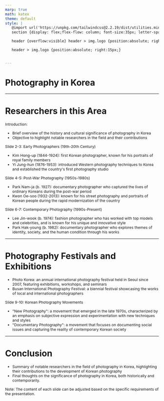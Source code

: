 ```yaml
---
marp: true
math: katex
theme: default
style: |
   @import url('https://unpkg.com/tailwindcss@2.2.19/dist/utilities.min.css');
   section {display: flex;flex-flow: column; font-size:35px; letter-spacing:1.4px;}

   header {overflow:visible} header > img.logo {position:absolute; right:15px;}

   header > img.logo {position:absolute; right:15px;}


---
```

<!-- backgroundImage: url('backgrounds/wwwatercolor (3).png') -->
<!-- _class: lead -->

 # **Photography in Korea**

---
<style scoped>p,li {font-size:0.52em}</style>

 # Researchers in this Area

Introduction:
- Brief overview of the history and cultural significance of photography in Korea
- Objective to highlight notable researchers in the field and their contributions

Slide 2-3: Early Photographers (19th-20th Century)
- Kim Hong-up (1844-1924): first Korean photographer, known for his portraits of royal family members
- Yi Jung-hun (1876-1953): introduced Western photography techniques to Korea and established the country's first photography studio

Slide 4-5: Post-War Photography (1950s-1980s)
- Park Nam-ja (b. 1927): documentary photographer who captured the lives of ordinary Koreans during the post-war period
- Kwon Oe-soo (1932-2013): known for his street photography and portraits of Korean people during the rapid modernization of the country

Slide 6-7: Contemporary Photography (1990s-Present)
- Lee Jin-wook (b. 1974): fashion photographer who has worked with top models and celebrities, and is known for his unique and innovative style
- Park Hak-young (b. 1982): documentary photographer who explores themes of identity, society, and the human condition through his works


---
<style scoped>p,li {font-size:0.80em}</style>

 # Photography Festivals and Exhibitions

- Photo Korea: an annual international photography festival held in Seoul since 2007, featuring exhibitions, workshops, and seminars
- Busan International Photography Festival: a biennial festival showcasing the works of local and international photographers

Slide 9-10: Korean Photography Movements
- "New Photography": a movement that emerged in the late 1970s, characterized by an emphasis on subjective expression and experimentation with new techniques and styles
- "Documentary Photography": a movement that focuses on documenting social issues and capturing the reality of contemporary Korean society

---
<style scoped>p,li {font-size:0.88em}</style>

 # Conclusion

- Summary of notable researchers in the field of photography in Korea, highlighting their contributions to the development of Korean photography
- Final thoughts on the significance of photography in Korea, both historically and contemporarily.

Note: The content of each slide can be adjusted based on the specific requirements of the presentation.